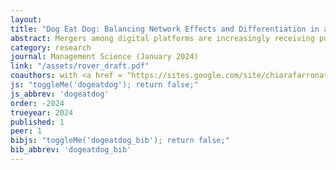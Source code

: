 ```yaml
---
layout: 
title: "Dog Eat Dog: Balancing Network Effects and Differentiation in a Digital Platform Merger"
abstract: Mergers among digital platforms are increasingly receiving public and regulatory attention. These mergers may benefit users if network effects from a combined platform are large enough or may hurt users if the two platforms are differentiated and one of the platforms is shut down. We study the net effect of this trade-off in the context of the merger between the two largest platforms for pet-sitting services. We exploit geographic variation in pre-merger market shares and a difference-in-differences approach to causally estimate network effects. We find that users of the acquiring platform benefited from the merger because of network effects. However, users of the acquired platform were more likely to exit the market, for reasons including switching costs, coordination failures, and disintermediation. Network effects and attrition offset each other such that at the market level consumers are, on average, not substantially better off with a single combined platform than with two separate and competing platforms. Our results highlight the importance of platform differentiation even when platforms enjoy network effects, which has important implications for antitrust authorities and platform owners.
category: research
journal: Management Science (January 2024)
link: "/assets/rover_draft.pdf"
coauthors: with <a href = "https://sites.google.com/site/chiarafarronato/"> Chiara Farronato</a> and <a href="https://www.jessica-fong.com/"> Jessica Fong</a>
js: "toggleMe('dogeatdog'); return false;"
js_abbrev: 'dogeatdog'
order: -2024
trueyear: 2024
published: 1
peer: 1
bibjs: "toggleMe('dogeatdog_bib'); return false;"
bib_abbrev: 'dogeatdog_bib'
---
```



